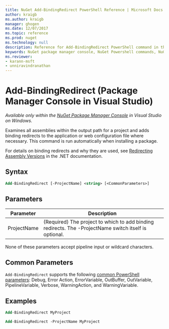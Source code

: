 ```yaml
---
title: NuGet Add-BindingRedirect PowerShell Reference | Microsoft Docs
author: kraigb
ms.author: kraigb
manager: ghogen
ms.date: 12/07/2017
ms.topic: reference
ms.prod: nuget
ms.technology: null
description: Reference for Add-BindingRedirect PowerShell command in the NuGet Package Manager Console in Visual Studio.
keywords: NuGet package manager console, NuGet Powershell commands, NuGet Powershell reference, Add-BindingRedirect
ms.reviewer:
- karann-msft
- unniravindranathan
---
```


# Add-BindingRedirect (Package Manager Console in Visual Studio)

*Available only within the [NuGet Package Manager Console](package-manager-console.md) in Visual Studio on Windows.*

Examines all assemblies within the output path for a project and adds binding redirects to the application or web configuration file where necessary. This command is run automatically when installing a package.

For details on binding redirects and why they are used, see [Redirecting Assembly Versions](/dotnet/framework/configure-apps/redirect-assembly-versions) in the .NET documentation.

## Syntax

```ps
Add-BindingRedirect [-ProjectName] <string> [<CommonParameters>]
```

## Parameters

| Parameter | Description |
| --- | --- |
| ProjectName | (Required) The project to which to add binding redirects. The -ProjectName switch itself is optional. |

None of these parameters accept pipeline input or wildcard characters.

## Common Parameters

`Add-BindingRedirect` supports the following [common PowerShell parameters](http://go.microsoft.com/fwlink/?LinkID=113216): Debug, Error Action, ErrorVariable, OutBuffer, OutVariable, PipelineVariable, Verbose, WarningAction, and WarningVariable.

## Examples

```ps
Add-BindingRedirect MyProject

Add-BindingRedirect -ProjectName MyProject
```